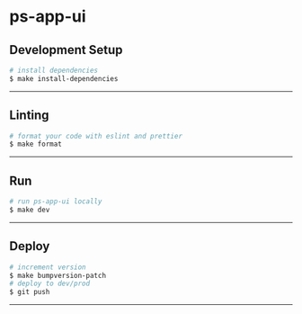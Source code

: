 # ps-app-ui

## Development Setup

```bash
# install dependencies
$ make install-dependencies
```

---

## Linting

```bash
# format your code with eslint and prettier
$ make format
```

---

## Run

```bash
# run ps-app-ui locally
$ make dev
```

---

## Deploy

```bash
# increment version
$ make bumpversion-patch
# deploy to dev/prod
$ git push
```

---
